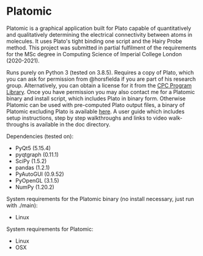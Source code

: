 # Platomic

Platomic is a graphical application built for Plato capable of quantitatively and qualitatively determining the electrical connectivity between atoms in molecules. It uses Plato's tight binding one script and the Hairy Probe method. This project was submitted in partial fulfilment of the requirements for the MSc degree in Computing Science of Imperial College London (2020-2021).

Runs purely on Python 3 (tested on 3.8.5). Requires a copy of Plato, which you can ask for permission from @horsfielda if you are part of his research group. Alternatively, you can obtain a license for it from the [CPC Program Library](http://cpc.cs.qub.ac.uk/). Once you have permission you may also contact me for a Platomic binary and install script, which includes Plato in binary form. Otherwise Platomic can be used with pre-computed Plato output files, a binary of Platomic excluding Plato is available [here](https://drive.google.com/drive/folders/1D10htuu7yoKSgPCUrpQ5ozqdAreeyyCw?usp=sharing). A user guide which includes setup instructions, step by step walkthroughs and links to video walk-throughs is available in the doc directory.

Dependencies (tested on):
- PyQt5 (5.15.4)
- pyqtgraph (0.11.1)
- SciPy (1.5.2) 
- pandas (1.2.1)
- PyAutoGUI (0.9.52)
- PyOpenGL (3.1.5)
- NumPy (1.20.2)

System requirements for the Platomic binary (no install necessary, just run with ./main):
- Linux

System requirements for Platomic:
- Linux
- OSX

